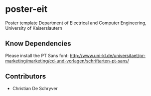 poster-eit
===

Poster template Department of Electrical and Computer Engineering, University of Kaiserslautern

## Know Dependencies
Please install the PT Sans font:
http://www.uni-kl.de/universitaet/pr-marketing/marketing/cd-und-vorlagen/schriftarten-pt-sans/

## Contributors
* Christian De Schryver
